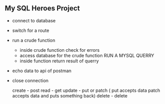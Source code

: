 ## My SQL Heroes Project

* connect to database
* switch for a route
* run a crude function
    * inside crude function check for errors
    * access database for the crude function RUN A MYSQL QUERRY
    * inside function return result of querry    
* echo data to api of postman
* close connection    
    

    create - post
    read - get
    update - put or patch ( put accepts data patch accepts data and puts something back)
    delete - delete